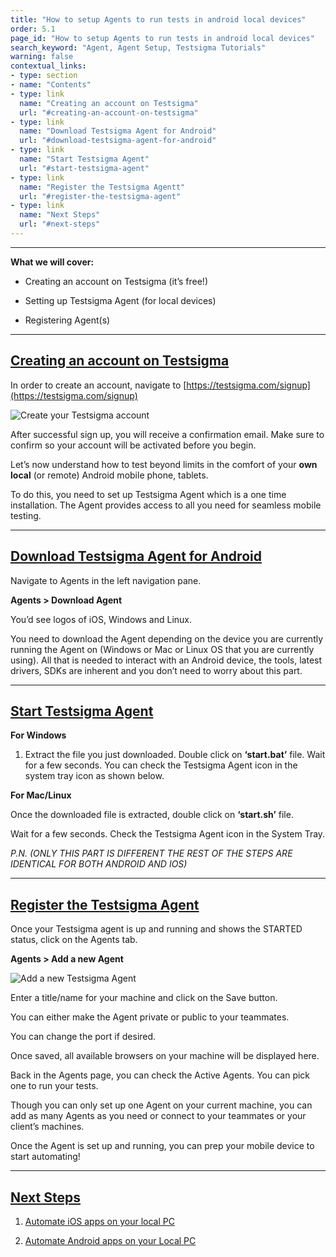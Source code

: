 ```yaml
---
title: "How to setup Agents to run tests in android local devices"
order: 5.1
page_id: "How to setup Agents to run tests in android local devices"
search_keyword: "Agent, Agent Setup, Testsigma Tutorials"
warning: false
contextual_links:
- type: section
- name: "Contents"
- type: link
  name: "Creating an account on Testsigma"
  url: "#creating-an-account-on-testsigma"
- type: link
  name: "Download Testsigma Agent for Android"
  url: "#download-testsigma-agent-for-android"
- type: link
  name: "Start Testsigma Agent"
  url: "#start-testsigma-agent"
- type: link
  name: "Register the Testsigma Agentt"
  url: "#register-the-testsigma-agent"
- type: link
  name: "Next Steps"
  url: "#next-steps"
---
```


---

**What we will cover:**

* Creating an account on Testsigma (it’s free!)

* Setting up Testsigma Agent (for local devices)

* Registering Agent(s)

---
## [Creating an account on Testsigma](#creating-an-account-on-testsigma)

In order to create an account, navigate to [https://testsigma.com/signup](https://testsigma.com/signup)

![Create your Testsigma account](https://docs.testsigma.com/images/tutorials/setup-agents-to-run-on-local-devices/testsigma-create-account.png)

After successful sign up, you will receive a confirmation email. Make sure to confirm so your account will be activated before you begin.

Let’s now understand how to test beyond limits in the comfort of your **own local** (or remote) Android mobile phone, tablets.

To do this, you need to set up Testsigma Agent which is a one time installation. The Agent provides access to all you need for seamless mobile testing.

---

## [Download Testsigma Agent for Android](#download-testsigma-agent-for-android)

Navigate to Agents in the left navigation pane.

**Agents > Download Agent**

You’d see logos of iOS, Windows and Linux.

You need to download the Agent depending on the device you are currently running the Agent on (Windows or Mac or Linux OS that you are currently using). All that is needed to interact with an Android device, the tools, latest drivers, SDKs are inherent and you don’t need to worry about this part. 

---
## [Start Testsigma Agent](#start-testsigma-agent)

**For Windows**

1. Extract the file you just downloaded. Double click on **‘start.bat’** file. Wait for a few seconds. You can check the Testsigma Agent icon in the system tray icon as shown below.


**For Mac/Linux**

Once the downloaded file is extracted, double click on **‘start.sh’** file.

Wait for a few seconds. Check the Testsigma Agent icon in the System Tray.

_P.N.  (ONLY THIS PART IS DIFFERENT THE REST OF THE STEPS ARE IDENTICAL FOR BOTH ANDROID AND IOS)_

---

## [Register the Testsigma Agent](#register-the-testsigma-agent)

Once your Testsigma agent is up and running and shows the STARTED status, click on the Agents tab.

**Agents > Add a new Agent**

![Add a new Testsigma Agent](https://docs.testsigma.com/images/tutorials/setup-agents-to-run-on-local-devices/add-new-agent-testsigma.png)

Enter a title/name for your machine and click on the Save button.

You can either make the Agent private or public to your teammates.

You can change the port if desired.

Once saved, all available browsers on your machine will be displayed here.


Back in the Agents page, you can check the Active Agents. You can pick one to run your tests.

Though you can only set up one Agent on your current machine, you can add as many Agents as you need or connect to your teammates or your client’s machines.


Once the Agent is set up and running, you can prep your mobile device to start automating!

---
## [Next Steps](#next-steps)

1. [Automate iOS apps on your local PC](https://testsigma.com/tutorials/test-cases/mobile-apps/build-tests-using-local-ios-devices/)

2. [Automate Android apps on your Local PC](https://testsigma.com/tutorials/test-cases/mobile-apps/build-tests-using-local-android-devices/)
